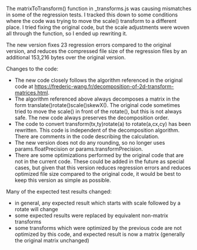 The matrixToTransform() function in \_transforms.js was causing mismatches in some of the regression tests. I tracked this down to
some conditions where the code was trying to move the scale() transform to a different place. I tried fixing the original code, but the
scale adjustments were woven all through the function, so I ended up rewriting it.

The new version fixes 23 regression errors compared to the original version, and reduces the compressed file size of the regression files
by an additional 153,216 bytes over the original version.

Changes to the code:

- The new code closely follows the algorithm referenced in the original code at
  https://frederic-wang.fr/decomposition-of-2d-transform-matrices.html.
- The algorithm referenced above always decomposes a matrix in the form translate()rotate()scale()skewX(). The original code
  sometimes tried to move the scale() in front of the rotate(), but this is not always safe. The new code always preserves the
  decomposition order.
- The code to convert transform(tx,ty)rotate(a) to rotate(a,cx,cy) has been rewritten. This code is independent of the decomposition algorithm.
  There are comments in the code describing the calculation.
- The new version does not do any rounding, so no longer uses params.floatPrecision or params.transformPrecision.
- There are some optimizations performed by the original code that are not in the current code. These could be
  added in the future as special cases, but given that this version reduces regression errors and reduces optimized file size compared to
  the original code, it would be best to keep this version as simple as possible.

Many of the expected test results changed:

- in general, any expected result which starts with scale followed by a rotate will change
- some expected results were replaced by equivalent non-matrix transforms
- some transforms which were optimized by the previous code are not optimized by this code, and expected result is
  now a matrix (generally the original matrix unchanged)
